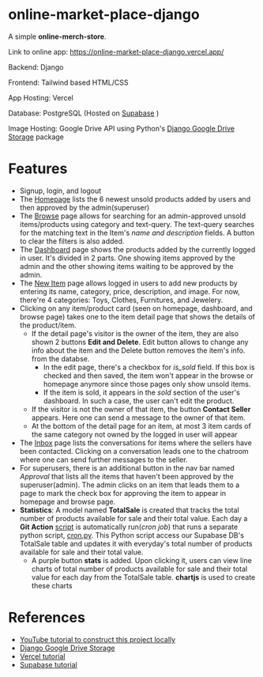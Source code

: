 # online-market-place-django

A simple **online-merch-store**. 

Link to online app: https://online-market-place-django.vercel.app/ 

Backend: Django

Frontend: Tailwind based HTML/CSS

App Hosting: Vercel

Database: PostgreSQL (Hosted on [Supabase](https://app.supabase.com/projects) )

Image Hosting: Google Drive API using Python's [Django Google Drive Storage](https://django-googledrive-storage.readthedocs.io/en/latest/) package

# Features

- Signup, login, and logout
- The [Homepage](https://online-market-place-django.vercel.app/ ) lists the 6 newest unsold products added by users and then approved by the admin(superuser)
- The [Browse](https://online-market-place-django.vercel.app/items/) page allows for searching for an admin-approved unsold items/products using category and text-query. The text-query searches for the matching text in the Item's *name and description* fields. A button to clear the filters is also added.
- The [Dashboard](https://online-market-place-django.vercel.app/dashboard/) page shows the products added by the currently logged in user. It's divided in 2 parts. One showing items approved by the admin and the other showing items waiting to be approved by the admin.
- The [New Item](https://online-market-place-django.vercel.app/items/new/) page allows logged in users to add new products by entering its name, category, price, description, and image. For now, there're 4 categories: Toys, Clothes, Furnitures, and Jewelery.
- Clicking on any item/product card (seen on homepage, dashboard, and browse page) takes one to the item detail page that shows the details of the product/item. 
    - If the detail page's visitor is the owner of the item, they are also shown 2 buttons **Edit and Delete**. Edit button allows to change any info about the item and the Delete button removes the item's info. from the databse. 
        - In the edit page, there's a checkbox for *is_sold* field. If this box is checked and then saved, the item won't appear in the browse or homepage anymore since those pages only show unsold items.
        - If the item is sold, it appears in the *sold* section of the user's dashboard. In such a case, the user can't edit the product.
    - If the visitor is not the owner of that item, the button **Contact Seller** appears. Here one can send a message to the owner of that item. 
    - At the bottom of the detail page for an item, at most 3 item cards of the same category not owned by the logged in user will appear
- The [Inbox](https://online-market-place-django.vercel.app/inbox/) page lists the conversations for items where the sellers have been contacted. Clicking on a conversation leads one to the chatroom where one can send further messages to the seller.
- For superusers, there is an additional button in the nav bar named *Approval* that lists all the items that haven't been approved by the superuser(admin). The admin clicks on an item that leads them to a page to mark the check box for approving the item to appear in homepage and browse page.
- **Statistics**: A model named **TotalSale** is created that tracks the total number of products available for sale and their total value. Each day a **Git Action** [script](https://github.com/rukshar69/online-market-place-django/blob/main/.github/workflows/cron-stats.yml) is automatically run(*cron job*) that runs a separate python script, [cron.py](https://github.com/rukshar69/online-market-place-django/blob/main/puddle/cron.py). This Python script access our Supabase DB's TotalSale table and updates it with everyday's total number of products available for sale and their total value. 
    - A purple button **stats** is added. Upon clicking it, users can view line charts of  total number of products available for sale and their total value for each day from the TotalSale table. **chartjs** is used to create these charts

# References
- [YouTube tutorial to construct this project locally](https://www.youtube.com/watch?v=ZxMB6Njs3ck)
- [Django Google Drive Storage](https://django-googledrive-storage.readthedocs.io/en/latest/)
- [Vercel tutorial](https://www.makeuseof.com/django-app-vercel-host-free/)
- [Supabase tutorial](https://youtu.be/YAI3omsUmpE)